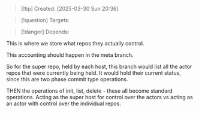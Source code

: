 
>[!tip] Created: [2025-03-30 Sun 20:36]

>[!question] Targets: 

>[!danger] Depends: 

This is where we store what repos they actually control.

This accounting should happen in the meta branch.

So for the super repo, held by each host, this branch would list all the actor repos that were currently being held.  It would hold their current status, since this are two phase commit type operations.

THEN the operations of init, list, delete - these all become standard operations.  Acting as the super host for control over the actors vs acting as an actor with control over the individual repos.